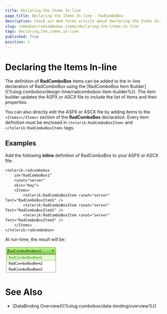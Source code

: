 ```yaml
---
title: Declaring the Items In-line
page_title: Declaring the Items In-line - RadComboBox
description: Check our Web Forms article about Declaring the Items In-line.
slug: combobox/radcombobox-items/declaring-the-items-in-line
tags: declaring,the,items,in-line
published: True
position: 1
---
```


# Declaring the Items In-line



The definition of **RadComboBox** items can be added to the in-line declaration of RadComboBox using the [RadComboBox Item Builder]({%slug combobox/design-time/radcombobox-item-builder%}). The item builder updates the ASPX or ASCX file to include the list of items and their properties.

You can also directly edit the ASPX or ASCX file by adding items to the `<Items></Items>` section of the **RadComboBox** declaration. Every item definition must be enclosed in `<telerik:RadComboBoxItem>` and `</telerik:RadComboBoxItem>` tags.

## Examples

Add the following **inline** definition of RadComboBox to your ASPX or ASCX file:

````ASPNET
<telerik:radcombobox 
	id="RadComboBox1" 
	runat="server"
	skin="Hay"> 
	<Items>   
		<telerik:RadComboBoxItem runat="server" Text="RadComboBoxItem1" />   
		<telerik:RadComboBoxItem runat="server" Text="RadComboBoxItem2" />   
		<telerik:RadComboBoxItem runat="server" Text="RadComboBoxItem3" /> 
	</Items>
</telerik:radcombobox>
````



At run-time, the result will be:

![ComboBox Inline Items](images/combobox_inlineitems.png)


# See Also

 * [DataBinding Overview]({%slug combobox/data-binding/overview%})


